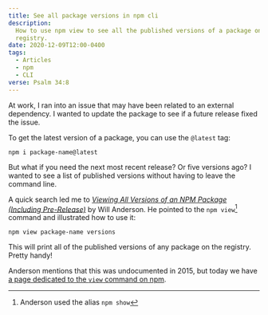 ```yaml
---
title: See all package versions in npm cli
description:
  How to use npm view to see all the published versions of a package on the
  registry.
date: 2020-12-09T12:00-0400
tags:
  - Articles
  - npm
  - CLI
verse: Psalm 34:8
---
```


At work, I ran into an issue that may have been related to an external
dependency. I wanted to update the package to see if a future release fixed the
issue.

To get the latest version of a package, you can use the `@latest` tag:

```shell
npm i package-name@latest
```

But what if you need the next most recent release? Or five versions ago? I
wanted to see a list of published versions without having to leave the command
line.

A quick search led me to
[_Viewing All Versions of an NPM Package (Including Pre-Release)_](https://willi.am/blog/2015/07/17/viewing-all-versions-of-an-npm-package-including-pre-release/)
by Will Anderson. He pointed to the `npm view`[^1] command and illustrated how
to use it:

```shell
npm view package-name versions
```

This will print all of the published versions of any package on the registry.
Pretty handy!

Anderson mentions that this was undocumented in 2015, but today we have
[a page dedicated to the `view` command on npm](https://docs.npmjs.com/cli/v6/commands/npm-view).

[^1]: Anderson used the alias `npm show`
